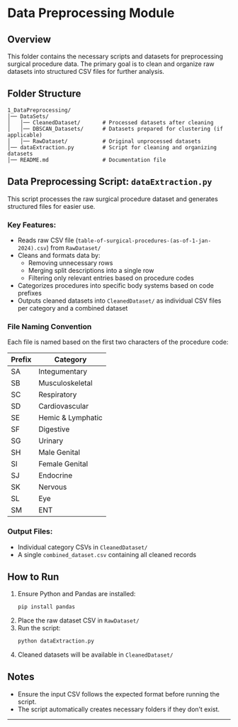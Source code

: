 # Data Preprocessing Module

## Overview
This folder contains the necessary scripts and datasets for preprocessing surgical procedure data. The primary goal is to clean and organize raw datasets into structured CSV files for further analysis.

## Folder Structure
```
1_DataPreprocessing/
│── DataSets/
│   │── CleanedDataset/       # Processed datasets after cleaning
│   │── DBSCAN_Datasets/      # Datasets prepared for clustering (if applicable)
│   │── RawDataset/           # Original unprocessed datasets
│── dataExtraction.py         # Script for cleaning and organizing datasets
│── README.md                 # Documentation file
```

## Data Preprocessing Script: `dataExtraction.py`
This script processes the raw surgical procedure dataset and generates structured files for easier use.

### Key Features:
- Reads raw CSV file (`table-of-surgical-procedures-(as-of-1-jan-2024).csv`) from `RawDataset/`
- Cleans and formats data by:
  - Removing unnecessary rows
  - Merging split descriptions into a single row
  - Filtering only relevant entries based on procedure codes
- Categorizes procedures into specific body systems based on code prefixes
- Outputs cleaned datasets into `CleanedDataset/` as individual CSV files per category and a combined dataset

### File Naming Convention
Each file is named based on the first two characters of the procedure code:

| Prefix | Category |
|---------|----------------|
| SA | Integumentary |
| SB | Musculoskeletal |
| SC | Respiratory |
| SD | Cardiovascular |
| SE | Hemic & Lymphatic |
| SF | Digestive |
| SG | Urinary |
| SH | Male Genital |
| SI | Female Genital |
| SJ | Endocrine |
| SK | Nervous |
| SL | Eye |
| SM | ENT |

### Output Files:
- Individual category CSVs in `CleanedDataset/`
- A single `combined_dataset.csv` containing all cleaned records

## How to Run
1. Ensure Python and Pandas are installed:
   ```sh
   pip install pandas
   ```
2. Place the raw dataset CSV in `RawDataset/`
3. Run the script:
   ```sh
   python dataExtraction.py
   ```
4. Cleaned datasets will be available in `CleanedDataset/`

## Notes
- Ensure the input CSV follows the expected format before running the script.
- The script automatically creates necessary folders if they don’t exist.

---

